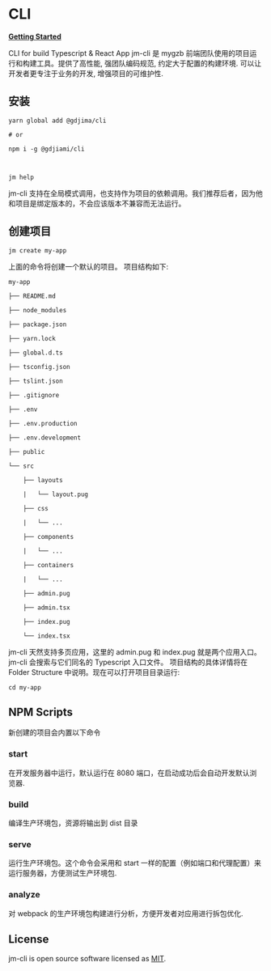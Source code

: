 # CLI

**[Getting Started](https://carney520.github.io/jm-cli)**

CLI for build Typescript & React App
jm-cli 是 mygzb 前端团队使用的项目运行和构建工具。提供了高性能, 强团队编码规范, 约定大于配置的构建环境. 可以让开发者更专注于业务的开发, 增强项目的可维护性.

## 安装

```shell
yarn global add @gdjima/cli
# or
npm i -g @gdjiami/cli

jm help
```

jm-cli 支持在全局模式调用，也支持作为项目的依赖调用。我们推荐后者，因为他和项目是绑定版本的，不会应该版本不兼容而无法运行。

## 创建项目

```shell
jm create my-app
```

上面的命令将创建一个默认的项目。 项目结构如下:

```
my-app
├── README.md
├── node_modules
├── package.json
├── yarn.lock
├── global.d.ts
├── tsconfig.json
├── tslint.json
├── .gitignore
├── .env
├── .env.production
├── .env.development
├── public
└── src
    ├── layouts
    |   └── layout.pug
    ├── css
    |   └── ...
    ├── components
    |   └── ...
    ├── containers
    |   └── ...
    ├── admin.pug
    ├── admin.tsx
    ├── index.pug
    └── index.tsx
```

jm-cli 天然支持多页应用，这里的 admin.pug 和 index.pug 就是两个应用入口。jm-cli 会搜索与它们同名的 Typescript 入口文件。 项目结构的具体详情将在 Folder Structure 中说明。现在可以打开项目目录运行:

```shell
cd my-app
```

## NPM Scripts

新创建的项目会内置以下命令

### start

在开发服务器中运行，默认运行在 8080 端口，在启动成功后会自动开发默认浏览器.

### build

编译生产环境包，资源将输出到 dist 目录

### serve

运行生产环境包。这个命令会采用和 start 一样的配置（例如端口和代理配置）来运行服务器，方便测试生产环境包.

### analyze

对 webpack 的生产环境包构建进行分析，方便开发者对应用进行拆包优化.

## License

jm-cli is open source software licensed as [MIT](LICENSE).
